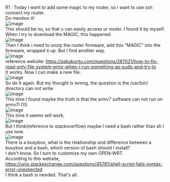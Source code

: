 R1 : Today i want to add some magic to my router, so i want to use ssh connect my router.  
  Do mention it!  
  ![image](https://user-images.githubusercontent.com/50364332/206177674-f36d6bf1-8ad8-405c-8789-3ae4cb310d2b.png)  
  This should be no, so that u can easily access ur router. I found it by myself.  
  When I try to download the MAGIC, this happened  
  ![image](https://user-images.githubusercontent.com/50364332/206178667-7bfe44a3-bfd9-4bf1-b9d7-174176eef9b0.png)  
  Then I think i need to unzip the router firmware, add this "MAGIC" into the firmware, wrapped it up.
  But I find another way.  
  ![image](https://user-images.githubusercontent.com/50364332/206189488-d7f1d1d8-f331-41dd-acd2-1c9decc77dd9.png)  
  reference website: https://askubuntu.com/questions/287021/how-to-fix-read-only-file-system-error-when-i-run-something-as-sudo-and-try-to  
  It works. Now I can make a new file.  
  ![image](https://user-images.githubusercontent.com/50364332/206189780-4c362196-d5b8-449b-b762-5e0bdf45c0ae.png)  
  So do it again. But my thought is wrong, the question is the /usr/bin/ directory can not write.  
  ![image](https://user-images.githubusercontent.com/50364332/206190261-c9a758b0-ce64-40f6-937d-a79d5ef9897d.png)  
  This time I found maybe the truth is that the armv7 software can not run on armv7l OS.  
  ![image](https://user-images.githubusercontent.com/50364332/206191149-6f6bb3cb-143f-405c-911e-c9adb9c07f9b.png)  
  This time it seems will work,  
  ![image](https://user-images.githubusercontent.com/50364332/206195272-b5667cca-eac4-49f2-a151-796d4e9b2205.png)  
  But I think(reference to stackoverflow) maybe I need a bash rather than sh I use now.  
  ![image](https://user-images.githubusercontent.com/50364332/206195502-2039b7b4-1254-4c8e-885a-133eb42191f3.png)  
  There is a busybox, what is the relationship and difference between a busybox and a bash, which version of bash should I install?  
  I don't know. So I turn to customize my own OPEN-WRT.  
  According to this website, https://unix.stackexchange.com/questions/45781/shell-script-fails-syntax-error-unexpected  
  I think a bash is needed.
That's all.
  

  

  



  
